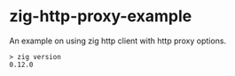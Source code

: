 # zig-http-proxy-example

An example on using zig http client with http proxy options.


```
> zig version
0.12.0
```
